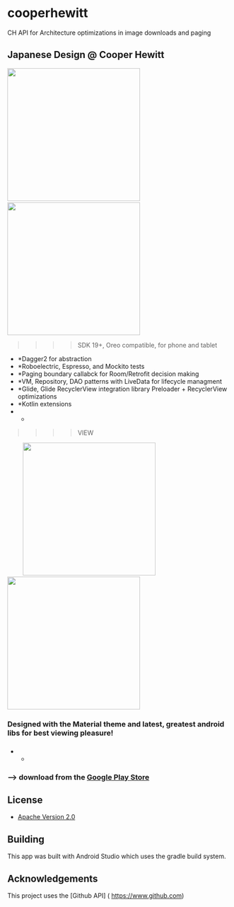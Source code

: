 # cooperhewitt
CH API for Architecture optimizations in image downloads and paging



## Japanese Design @ Cooper Hewitt
>>>>

<img src="http://i.imgur.com/YVgBfcPFq.png" height="300"/>&nbsp;&nbsp;&nbsp;&nbsp;&nbsp;&nbsp;&nbsp;&nbsp;&nbsp; 
<img src="https://i.imgur.com/fdhMf5h9o.png" height="300"/>
>>>>SDK 19+, Oreo compatible, for phone and tablet

* *Dagger2 for abstraction
* *Roboelectric, Espresso, and Mockito tests
* *Paging boundary callabck for Room/Retrofit decision making
* *VM, Repository, DAO patterns with LiveData for lifecycle managment
* *Glide, Glide RecyclerView integration library Preloader + RecyclerView optimizations
* *Kotlin extensions
* *


>>>>VIEW   

&nbsp;&nbsp;&nbsp;&nbsp;&nbsp;&nbsp;&nbsp;&nbsp;&nbsp;<img src="https://i.imgur.com/iqkWf8E0.png" height="300"/>&nbsp;&nbsp;&nbsp;&nbsp;&nbsp;&nbsp;&nbsp;&nbsp;&nbsp; <img src="https://i.imgur.com/QvffM1jf.png" height="300" />     


### Designed with the Material theme and latest, greatest android libs for best viewing pleasure!
### 
* *

### --> download from the [Google Play Store](https://play.google.com/store/apps/details?userId=)

## License

* [Apache Version 2.0](http://www.apache.org/licenses/LICENSE-2.0.html)

## Building

This app was built with Android Studio which uses the gradle build system.  

## Acknowledgements

This project uses the [Github API] ( https://www.github.com)





